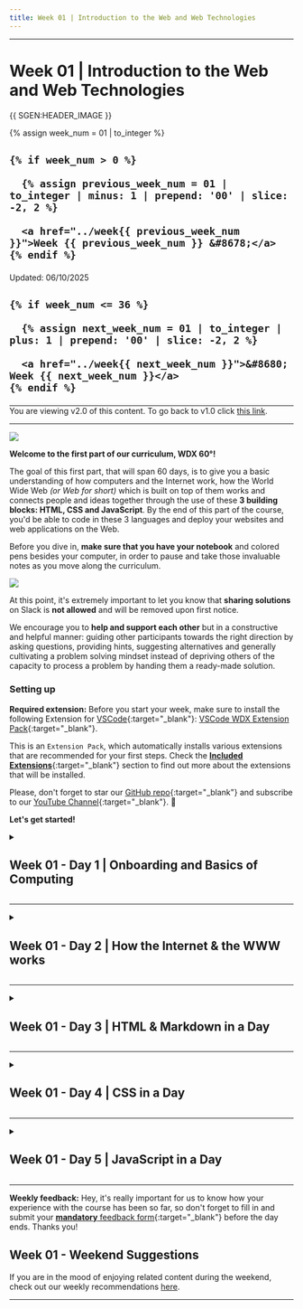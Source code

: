 ```yaml
---
title: Week 01 | Introduction to the Web and Web Technologies
---
```


<hr class="mb-0">

<h1 id="{{ Week 01-Introduction to the Web and Web Technologies | slugify }}">
  <span class="week-prefix">Week 01 |</span> Introduction to the Web and Web Technologies
</h1>

{{ SGEN:HEADER_IMAGE }}

<div class="week-controls">

  {% assign week_num = 01 | to_integer %}

  <h2 class="week-controls__previous_week">

    {% if week_num > 0 %}

      {% assign previous_week_num = 01 | to_integer | minus: 1 | prepend: '00' | slice: -2, 2 %}

      <a href="../week{{ previous_week_num }}">Week {{ previous_week_num }} &#8678;</a>
    {% endif %}

  </h2>

  <span>Updated: 06/10/2025</span>

  <h2 class="week-controls__next_week">

    {% if week_num <= 36 %}

      {% assign next_week_num = 01 | to_integer | plus: 1 | prepend: '00' | slice: -2, 2 %}

      <a href="../week{{ next_week_num }}">&#8680; Week {{ next_week_num }}</a>
    {% endif %}

  </h2>

</div>

<!-- VERSION -->
<hr style="margin-bottom:0" />
<div class="center opacity-50 opacity-100:hover">
  You are viewing v2.0 of this content. To go back to v1.0 click <a href="v1.0">this link</a>.
</div>
<!-- VERSION -->

---

<!-- BEFORE SECTION:START -->

![](./assets/colorful.02.png)

**Welcome to the first part of our curriculum, WDX 60°!** 

The goal of this first part, that will span 60 days, is to give you a basic understanding of how computers and the Internet work, how the World Wide Web _(or Web for short)_ which is built on top of them works and connects people and ideas together through the use of these **3 building blocks: HTML, CSS and JavaScript**. By the end of this part of the course, you'd be able to code in these 3 languages and deploy your websites and web applications on the Web.  

Before you dive in, **make sure that you have your notebook** and colored pens besides your computer, in order to pause and take those invaluable notes as you move along the curriculum.

![](./assets/notebook.png)

At this point, it's extremely important to let you know that **sharing solutions** on Slack is **not allowed** and will be removed upon first notice. 

We encourage you to **help and support each other** but in a constructive and helpful manner: guiding other participants towards the right direction by asking questions, providing hints, suggesting alternatives and generally cultivating a problem solving mindset instead of depriving others of the capacity to process a problem by handing them a ready-made solution. 

### Setting up

**Required extension:** Before you start your week, make sure to install the following Extension for [VSCode](https://code.visualstudio.com/){:target="_blank"}: [VSCode WDX Extension Pack](https://marketplace.visualstudio.com/items?itemName=kostasx.vscode-wdx-extension-pack){:target="_blank"}. 

This is an `Extension Pack`, which automatically installs various extensions that are recommended for your first steps. Check the [**Included Extensions**](https://marketplace.visualstudio.com/items?itemName=kostasx.vscode-wdx-extension-pack){:target="_blank"} section to find out more about the extensions that will be installed.

Please, don't forget to star our [GitHub repo](https://github.com/in-tech-gration/VSCode-WDX-Extension-Pack){:target="_blank"} and subscribe to our [YouTube Channel](https://www.youtube.com/@in-tech-gration){:target="_blank"}. 🙏

**Let's get started!**

<!-- BEFORE SECTION:END -->

<!-- Week 01 - Day 1 | Onboarding and Basics of Computing -->
<details markdown="1">
  <summary>
    <h2>
      <span class="summary-day">Week 01 - Day 1</span> | Onboarding and Basics of Computing</h2>
  </summary>

### Schedule

  > Inspirational Quote of the Day: _"If you fail, never give up because F.A.I.L. means FIRST ATTEMPT IN LEARNING"_



  - Welcome Session _(*enrolled students)_
  - Setting up and getting to know each other
  - [Study](#study-plan)
  - [Exercises](#exercises)
  - [Extra Resources](#extra-resources)

### Study Plan

  Watch [this video](https://youtu.be/CAek8fVB70M){:target="_blank"} that will guide you through the process of keeping your forked WDX-180 repo up-to-date with our latest content and curriculum updates.

  Next, watch the following videos which give a brief introduction to the 0s and 1s that make computers tick. The total duration of these videos is around 31 minutes.

  **YouTube Tips - (1) grabbing screenshots and (2) customizing the playback speed:** 

  (1) Sometimes you want to easily grab screenshots from particular segments of a video, e.g. a nice diagram, a frame that contains a code sample or a part that contains links. You can install and use [this Chrome extension](https://chrome.google.com/webstore/detail/screenshot-youtube/gjoijpfmdhbjkkgnmahganhoinjjpohk){:target="_blank"} to easily grab a screenshot at any point.  

  (2) When watching YouTube videos that are either too slow or too fast for you to follow along, remember these speed shortcuts:

  ![](assets/youtube.speed.shortcuts.jpg)

  **What you'll learn:**

  - Binary digits (bits)
  - How we represent text, images, video and audio using binary
  - ASCII, Unicode & UTF-8
  - Pixels (picture elements)
  - Digital file compression
  - How we calculate storage in computers 
  - Hexadecimal number system

  **Some of the questions you'll be able to answer:**

  - How many numbers can you store with 8 bits?
  - What is Lossy and Lossless Compression?
  - How is color stored and represented in computers?
  - What is the difference between a Kilobyte and a Kibibyte?
  - What is ASCII?
  - What is the standard text encoding for the Web?
  - How do computers deal with large numbers?
  - How do computers deal with negative numbers?
  - How do computers deal with floating point numbers?

  **Here's the watch list:**

  - [Watch: **How Computers Work: Binary & Data**](https://www.youtube.com/watch?v=USCBCmwMCDA){:target="_blank"}
    - Duration: 6min
    - Level: Beginner 
    - Captions: Yes

  - [Watch: **Representing Numbers and Letters with Binary: Crash Course Computer Science #4**](https://www.youtube.com/watch?v=1GSjbWt0c9M){:target="_blank"}
    - Duration: 11min
    - Level: Beginner
    - Captions: EN

  **Demo time:** take a short break before the next video and play around with this cool [ASCII-to-Binary](https://mothereff.in/binary-ascii){:target="_blank"} tool! _(Don't forget to star the [GitHub repo](https://github.com/mathiasbynens/mothereff.in){:target="_blank"} if you found this tool helpful.)_

  - [Watch: **Characters, Symbols and the Unicode Miracle - Computerphile**](https://www.youtube.com/watch?v=MijmeoH9LT4){:target="_blank"}
    - Duration: 10min
    - Level: Beginner

  - [Download: **Primer on Character Encodings** Guide](https://roadmap.sh/guides/character-encodings){:target="_blank"}

  ![""](assets/character-encodings-2mpp0.png)

  - [Watch: **Images, Pixels and RGB**](https://www.youtube.com/watch?v=15aqFQQVBWU){:target="_blank"}
    - Duration: 6min
    - Level: Beginner
    - Captions: Yes

  - [Watch: **Digital Compression explained by Aloe Blacc**](https://www.youtube.com/watch?v=By30SCp-Tsw){:target="_blank"}
    - Duration: 4min
    - Level: Beginner
    - Captions: Yes

  - [Read: **Why do computers understand only 0 & 1 logic?**](https://www.quora.com/Why-do-computers-understand-only-0-1-logic/answers/92646682){:target="_blank"} to understand why digital computers* are limited to and revolve around the binary system.
    - _(*[Quantum computers](https://www.youtube.com/watch?v=OWJCfOvochA){:target="_blank"} on the other hand, work in a much different way.)_

  - [Watch: **Tutorial 1 About Bits & Bytes**](https://www.youtube.com/watch?v=H2kTzmJJ79E){:target="_blank"}
    - Duration: 5min
    - Level: Beginner

  - [Read: **Positional Notation, Binary, Octal and Hexadecimal numeric systems**](../modules/computer_science/misc/hexadecimal/)

### Summary

  _"There are 10 types of people in this world, those who understand binary and those who don't."_

### Exercises

  - **Decode the secret message**: watch this [video](https://www.youtube.com/watch?v=OSZOf9pyepc) from an episode of [Silicon Valley](https://www.imdb.com/title/tt2575988/) series and try to find and decode the hidden geeky message.

  **IMPORTANT:** Make sure to complete all the tasks found in the **daily Progress Sheet** and update the sheet accordingly. Once you've updated the sheet, don't forget to `commit` and `push`. The progress draft sheet for this day is: **/user/week01/progress/progress.draft.w01.d01.csv**

  You should **NEVER** update the `draft` sheets directly, but rather work on a copy of them according to the instructions [found here](../modules/curriculum/progress_workflow.md).


### Extra Resources

  - [**Computer Science Crash Course**](https://www.youtube.com/playlist?list=PL8dPuuaLjXtNlUrzyH5r6jN9ulIgZBpdo){:target="_blank"}. 
    - **Description:** A YouTube playlist that provides an introduction to the history of computers, the basic elements of programming and the basic components of computer hardware.
    - **Duration:** 8h (40 videos)

  - [Listen: **#How have User Interfaces Evolved?** Kopec Explains Software Podcast](http://kopec.live/episode/39fd279799594649/how-have-uis-evolved-){:target="_blank"}
    - **Description:** _"Through the history of computing, user interfaces (UIs) have evolved from punch cards to voice interaction. In this episode we track that evolution, discussing each paradigm and the machine that popularized it."_ 
    - **Duration:** 24min
    - **Level:** Beginner
    - [Download in .mp3 format](https://pdcn.co/e/pinecast.com/listen/39fd2797-9959-4649-987e-e61dff48ccc8.mp3?source=direct&download&ext=asset.mp3){:target="_blank"}

  - [Listen: **What is a Character Encoding?** Kopec Explains Software Podcast](http://kopec.live/episode/d8ae81cf7d314abe/what-is-a-character-encoding-){:target="_blank"}
    - **Description:** _"Computers are not just great for calculating, they’re also great for storing, manipulating, and viewing text. In fact, the majority of the work we do on a computer is “text work.” But, how does a computer actually store text? How is text represented in software? In this episode we dive into the world of character encodings, the way that software represents text."_
    - **Duration:** 24min
    - **Level:** Beginner
    - **Download:** [in .mp3 format](https://pdcn.co/e/pinecast.com/listen/d8ae81cf-7d31-4abe-baf6-0da95eecdcfe.mp3?source=direct&download&ext=asset.mp3){:target="_blank"}

<!-- Sources and Attributions -->
  
</details>

<hr class="mt-1">

<!-- Week 01 - Day 2 | How the Internet & the World Wide Web works -->
<details markdown="1">
  <summary>
    <h2>
      <span class="summary-day">Week 01 - Day 2</span> | How the Internet & the WWW works</h2>
  </summary>

### Schedule

  - [Study](#study-plan-1)
  - [Exercises](#exercises-1)
  - [Extra Resources](#extra-resources-1)

### Study Plan

  Watch the following videos from the [How the Internet Works](https://www.youtube.com/playlist?list=PLzdnOPI1iJNfMRZm5DDxco3UdsFegvuB7) YouTube Playlist.

  In total, the duration of these videos is around 58min, which means that it will probably take you 1.5x to 2x times the time (90min~120min) to go through them, keep notes and questions and re-watch parts that were hard to grasp.

  For every single resources, make sure to keep notes, write down questions about parts of the content that seem unclear or difficult to grasp and update the progress Google Sheet accordingly.

  **What you'll learn:**

  - What is the Internet and how it works
  - What is the World Wide Web (web for short)
  - Internet Protocols
  - Internet communication
  - Public Key Cryptography
  - Internet Protocol (IPv4, IPv6)
  - DNS
  - Packets
  - Search engine crawlers (spiders)

  **Some of the questions you'll be able to answer:**

  - What is the Internet and who owns it?
  - How does the Internet share information?
  - What are the shortcomings of wireless communication?
  - Why is IPv6 better than IPv4?
  - What is DNS and how does the DNS servers work?
  - What are packets?
  - How can a single image be sent through the internet?
  - How to prevent hackers from snooping and tampering websites?
    - What are security protocols?
  - What is public key and private key?
  - What is a spider program?
    - What is the use of AI/ML to search a page?
  - What are the technologies that underlay the Web?

  **Here's the watch list:**

  - [Watch: **What is the Internet?**](https://www.youtube.com/watch?v=Dxcc6ycZ73M){:target="_blank"}
    - Duration: 4min
    - Level: Beginner
    - Captions: Yes

  - [Watch: **The Internet: Wires, Cables & Wifi**](https://www.youtube.com/watch?v=ZhEf7e4kopM){:target="_blank"}
    - Duration: 7min
    - Level: Beginner
    - Captions: Yes

  - [Watch: **The Internet: IP Addresses & DNS**](https://www.youtube.com/watch?v=5o8CwafCxnU){:target="_blank"}
    - Duration: 7min
    - Level: Beginner
    - Captions: Yes

  - [Watch: **The Internet: Packets, Routing & Reliability**](https://www.youtube.com/watch?v=AYdF7b3nMto){:target="_blank"}
    - Duration: 7min
    - Level: Beginner
    - Captions: Yes

  - [Read: **How the Internet works**](../modules/computer_science/internet/how_the_internet_works/index.md) to get some additional information and another perspective on how the Internet works.
    - Reading time: 5min
    - Level: Beginner

  Before we dive into a more detailed description of the Internet's most interesting part, the Web, let's do a quick recap on how the Internet works by [**watching this short video**](https://www.youtube.com/embed/7_LPdttKXPc?start=29&end=272){:target="_blank"} that summarizes the concepts you've learned so far and contains some really nice visuals that will help you create a mental model of the Internet backbone. 

  The nice diagrams that show how devices on the Internet are connected and communicate with each other, along with the [cool animation](https://www.youtube.com/embed/7_LPdttKXPc?start=161&end=176){:target="_blank"} showing how various media files are moved across the Internet as small packets, are a great way to keep these concepts in your mind.

  After you've watched the video, **make sure to take a short break**, stretch your legs, arms and neck, give your eyes a break by looking at a distance for at least 20 seconds and briefly describe the main concepts that you've learned to yourself.

  - [Watch: **The Internet: HTTP & HTML**](https://www.youtube.com/watch?v=kBXQZMmiA4s){:target="_blank"}
    - Duration: 7min
    - Level: Beginner
    - Captions: Yes

  - [Read:**How the web works**](../modules/computer_science/internet/how_the_web_works/index.md)
    - Level: Beginner

  - [Read: **What is a web server?**](../modules/computer_science/internet/what_is_a_web_server/index.md)
    - Level: Beginner

  - [Read: **What is a URL?**](../modules/computer_science/internet/what_is_a_url/index.md)
    - Level: Beginner

  - [Read: **What is a Domain Name?**](../modules/computer_science/internet/what_is_a_domain_name/index.md)
    - Level: Beginner

  - [Watch: **What is Localhost? \| Explained**](https://www.youtube.com/watch?v=m98GX51T5dI){:target="_blank"}
    - Duration: 4min
    - Level: Beginner
    - <details>
        <summary>What you'll learn:</summary>
          <ul>
            <li>00:00 - Introduction</li>
            <li>00:09 - What is localhost</li>
            <li>01:15 - What is localhost used for</li>
            <li>02:58 - Outro</li>
          </ul>
      </details>

  If you want another take on the localhost subject, take a look at the `Networking - What is Localhost, 127.0.0.1, and Loopback in TCPIP?` video found in the [Extras](EXTRAS.md#day-02---internet--the-web)

  ---


  **Practice time!**

  Let's take a few minutes to learn more about what `Site Blocking` through localhost really means.

  Follow the instructions found in the following posts and try to block the [https://budgetsaresexy.com/](https://budgetsaresexy.com/) domain on your machine by **carefully** manipulating the `hosts` file.

  - [How to Block Certain Websites From the /etc/hosts File](https://www.baeldung.com/linux/etc-hosts-block-specific-websites){:target="_blank"} 
  - [How to Edit Hosts File in Linux, Windows, or Mac](https://phoenixnap.com/kb/how-to-edit-hosts-file-in-windows-mac-or-linux){:target="_blank"}

  ---



  - [Take the test: **Absolute vs Relative URLs**](exercises/Absolute_vs_Relative_URLs/index.md)
    - Level: Beginner

  - [Watch: **How a web browser builds and displays a web page**](https://www.youtube.com/watch?v=DuSURHrZG6I){:target="_blank"}
    - Duration: 10min
    - Level: Beginner

  - [Watch: **The Internet: Encryption & Public Keys**](https://www.youtube.com/watch?v=ZghMPWGXexs){:target="_blank"}
    - Duration: 7min
    - Captions: Yes

  - [Watch: **The Internet: Cybersecurity & Crime**](https://www.youtube.com/watch?v=AuYNXgO_f3Y){:target="_blank"}
    - Duration: 5min
    - Captions: Yes

  - [Watch: **The Internet: How Search Works**](https://www.youtube.com/watch?v=LVV_93mBfSU){:target="_blank"}
    - Duration: 5min
    - Captions: Yes

### Summary

  You've just uncovered the marvelous world of the Internet and the (World Wide) Web! Pat yourself in the back, as you went through a lot of concepts which are quite hard to grasp. 

  At this point, you should have a high level overview of how Internet and the Web are working and are interrelated. The Internet is basically a way to connect all of the world's computers and digital devices together, whereas the Web allows for some of these devices to share documents (called web pages) with other devices based on some common language and standards.

### Exercises

<!-- EXERCISES -->



  **IMPORTANT:** Make sure to complete all the tasks found in the **daily Progress Sheet** and update the sheet accordingly. Once you've updated the sheet, don't forget to `commit` and `push`. The progress draft sheet for this day is: **/user/week01/progress/progress.draft.w01.d02.csv**

  You should **NEVER** update the `draft` sheets directly, but rather work on a copy of them according to the instructions [found here](../modules/curriculum/progress_workflow.md).


### Extra Resources

  - Watch: [ALOHAnet: Grandfather of All Computer Networks - Computerphile](https://www.youtube.com/watch?v=oKrUGRVwFBI){:target="_blank"}

  - Watch: [Behind the Scenes with your Browser (Scott Hanselman)](https://www.youtube.com/watch?v=CGgTuCH4V6U){:target="_blank"}

#### The Internet & the World Wide Web



  - [**40 maps that explain the internet**](https://www.vox.com/a/internet-maps){:target="_blank"}

  - [**The (expansion of the) Internet: 1997 - 2021**](https://www.youtube.com/watch?v=-L1Zs_1VPXA){:target="_blank"} (2min). This video takes you through a journey of the Internet's astonishing growth.
    - Duration: 2min

  - [**How the hyperlink changed everything \| TED series**](https://www.youtube.com/watch?v=3Va3oY8pfSI){:target="_blank"}
    - Duration: 4min

  - [Listen: **How does the Internet work?**](http://kopec.live/episode/5a9a3bbb4411493a/how-does-the-internet-work-){:target="_blank"}
    - Description: _"The Internet is not a single technology—it’s a combination of networking technologies including protocols, physical devices, and software. In this episode we delve into its many layers and try to provide an intuitive understanding about how they all fit together. We cover topics like routing, packets, application protocols, and encryption."_
    - Duration: 30min
    - Level: Beginner
    - Download: [in .mp3 format](https://pdcn.co/e/pinecast.com/listen/5a9a3bbb-4411-493a-9fe3-30336c4abf3c.mp3?source=direct&download&ext=asset.mp3){:target="_blank"}

  - [Listen: **#6 How does the Web work?** (Kopec Explains Software Podcast)](http://kopec.live/episode/faffaffb63e34c2c/how-does-the-web-work-){:target="_blank"}
    - Description: _"What are the technologies that underly the Web? We discuss Web Browsers and Web Servers. We touch on: the protocols they use to communicate (HTTP and HTTPS), the languages they use to render web pages (HTML, CSS, JavaScript), and server-side technologies like databases and server-side programming languages."_
    - Duration: 22min
    - Level: Beginner
    - Download: [in .mp3 format](https://pdcn.co/e/pinecast.com/listen/faffaffb-63e3-4c2c-a0fb-72c11fed390c.mp3?source=direct&download&ext=asset.mp3){:target="_blank"}

  - [Watch: **Networking - What is Localhost, 127.0.0.1, and Loopback in TCPIP?**](https://www.youtube.com/watch?v=MDu6hWknk70){:target="_blank"}
    - Duration: 5min

  - [Read: **HTTP**](../modules/computer_science/internet/http/), a nice and simple explanation of the HTTP protocol, written by the [Ruby Monstas](https://rubymonstas.org/){:target="_blank"}.

#### Public Key Cryptography



  - [Watch: **Public key cryptography - Diffie-Hellman Key Exchange (full version)**](https://www.youtube.com/watch?v=YEBfamv-_do){:target="_blank"}
    - Duration: 9min

  - [Watch: **How does public key cryptography work – Gary explains**](https://www.youtube.com/watch?v=rLiEA06Bcic){:target="_blank"}
    - Duration: 16min

  - [Watch: **Asymmetric Encryption** (By Simply explained)](https://www.youtube.com/watch?v=AQDCe585Lnc){:target="_blank"} to learn more about `public-key cryptography` and related concepts such as `private` and `public keys`, `asymmetric` and `symmetric encryption`. (A big thanks to [Mubashra Irshad](https://github.com/mubashra21c/) for reviewing and suggesting this resource.)

<!-- Sources and Attributions -->
  
</details>

<hr class="mt-1">

<!-- Week 01 - Day 3 | HTML & Markdown in a Day -->
<details markdown="1">
  <summary>
    <h2>
      <span class="summary-day">Week 01 - Day 3</span> | HTML & Markdown in a Day</h2>
  </summary>

### Schedule

  - [Study](#study-plan-2)
  - [Exercises](#exercises-2)
  - [Extra Resources](#exercises-2)

### Study Plan

  **What you'll learn: Getting started with the web: HTML**

  It's a lot of work to create a professional website, so if you're new to web development, we encourage you to start small. You won't build another Facebook right away, but it's not hard to make your own simple website online, so we'll start there.

  By studying the material and following the instructions, you will go from nothing to getting your first webpage online. Let's begin our journey!

  - [Read: **HTML**](../modules/html/intro/index.md){:target="_blank"} to get a quick introduction to HTML. 

  - [Read: **What will your website look like?**](../modules/html/misc/what_will_your_website_look_like/index.md){:target="_blank"}

  - [Read: **HTML Basics**](../modules/html/misc/html_basics/index.md){:target="_blank"}
    - <details>
        <summary>What you'll learn</summary>
        <ul>
          <li>What is HTML?</li>
          <li>What is an Element?</li>
          <li>What is a Tag?</li>
          <li>What is the difference between a Tag and an Element?</li>
          <li>Anatomy of an HTML Element</li>
          <li>Attributes</li>
          <li>Nesting Elements</li>
          <li>Void Elements</li>
          <li>Anatomy of an HTML document
            <ul>
              <li>DOCTYPE</li>
              <li>html</li>
              <li>head</li>
              <li>meta</li>
              <li>title</li>
              <li>body</li>
            </ul>
          </li>
          <li>Images</li>
          <li>Headings</li>
          <li>Paragraphs</li>
          <li>Whitespace in HTML</li>
          <li>Lists</li>
          <li>Links</li>
          <li>HTML Entities</li>
        </ul>
      </details>

  Now, that we have a good grasp of HTML, let's learn a little bit about another markup language called **Markdown**, that is going to come in handy in a lot of situations.

  - [Read: **Getting Started with Markdown**](https://www.markdownguide.org/getting-started/){:target="_blank"}
    - If you found this article helpful, don't forget to give it a [GitHub star](https://github.com/mattcone/markdown-guide){:target="_blank"}.

  - [Take a look at this nice Markdown cheatsheet](https://commonmark.org/help/){:target="_blank"}
    - Take the [10 Minute Markdown tutorial](https://commonmark.org/help/tutorial/){:target="_blank"}
    - Don't forget to [give it a star](https://github.com/commonmark/commonmark-web){:target="_blank"}!

  Now it's a good time to bookmark this really useful website: [**htmlreference.io**](https://htmlreference.io/) is a free online guide to HTML. 

  Take a few minutes to browse through some of the available HTML elements, see them in action, check their syntax and the attributes they support. 

  Yes, they're quite a few of them (113), but don't worry too much though, as most of the times, you are probably going to need only a handful of them. 

### Summary

  Wow! You've covered quite a lot of ground right there! Through this module you've uncovered one of the most basic building blocks of the Web: HTML. The language that provides the content and gives structure to our web documents.

  You should be able to tell the difference between an HTML element and a tag, understand how HTML attributes are placed within the opening tags to provide extra functionality to the HTML elements and how nesting and hierarchy are important factors for a clean and well-formatted HTML documents.

  On top of HTML, you also learned about a very handy format, called `Markdown` which you are going to be seeing and using a lot in upcoming weeks.

### Exercises

  **TIP:** Before starting to with the HTML exercises, perhaps, you can spend a few minutes to watch [this video](https://www.youtube.com/watch?v=n7wkAp9_bqw){:target="_blank"} which walks you through the process of setting up VSCode to efficiently work with the exercises.

  ---



  - Complete the following exercises and update the progress CSV files accordingly:

  - [Complete: **Parent-Child Relationships** exercise](./exercises/1-parent-child/instructions.md)
    - You can find this exercise, in the following path in your forked repository: `curriculum/week01/exercises/1-parent-child/`

  - [Complete: **HTML Attributes** exercise](./exercises/2-html-attributes/instructions.md)
    - You can find this exercise, in the following path in your forked repository: `curriculum/week01/exercises/2-html-attributes/`

  - [Complete: **Semantic HTML** exercise](./exercises/3-semantic-html/instructions.md)
    - You can find this exercise, in the following path in your forked repository: `curriculum/week01/exercises/3-semantic-html/`

  - [Complete the **Markdown Tutorial** exercise](https://www.markdowntutorial.com/)

  **IMPORTANT:** Make sure to complete all the tasks found in the **daily Progress Sheet** and update the sheet accordingly. Once you've updated the sheet, don't forget to `commit` and `push`. The progress draft sheet for this day is: **/user/week01/progress/progress.draft.w01.d03.csv**

  You should **NEVER** update the `draft` sheets directly, but rather work on a copy of them according to the instructions [found here](../modules/curriculum/progress_workflow.md).


### Extra Resources

  - [Watch: **HTML Tutorial for Beginners: HTML Crash Course**](https://www.youtube.com/watch?v=qz0aGYrrlhU){:target="_blank"}
    - **Duration:** 1h9min
    - **Level:** Beginner
    - **Description:** HTML Tutorial for Beginners - Learn HTML for a career in web development. This HTML tutorial teaches you everything you need to get started.
    <details>
    <summary>Table of Content</summary>
    <ul>
      <li>What You Need </li>
      <li>Languages and Tools of Web Development </li>
      <li>How the Web Works</li>
      <li>Inspecting HTTP Requests and Responses </li>
      <li>HTML Basics</li>
      <li>CSS Basics</li>
      <li>Formatting Code</li>
      <li>Inspecting Pages Using DevTools</li>
      <li>Validating Web Pages</li>
      <li>The Head Section</li>
      <li>Text</li>
      <li>Entities</li>
      <li>Hyperlinks</li>
      <li>Images</li>
    </ul>
    </details>

### Sources and Attributions

  **Content is based on the following sources:**

  - **MDN:**
    - [Getting started with the web](https://developer.mozilla.org/en-US/docs/Learn/Getting_started_with_the_web)
  
</details>

<hr class="mt-1">

<!-- Week 01 - Day 4 | CSS in a Day -->
<details markdown="1">
  <summary>
    <h2>
      <span class="summary-day">Week 01 - Day 4</span> | CSS in a Day</h2>
  </summary>

### Schedule

  - [Study](#study-plan-3)
  - [Exercises](#exercises-3)
  - [Extra Resources](#exercises-3)

### Study Plan

  **What you'll learn:**

  - Introduction to CSS
  - Publishing your website

  - [Read: **CSS Basics**](../modules/css/misc/css_basics/index.md){:target="_blank"}
  - [Read: **Publishing your website**](../modules/html/misc/publishing_your_website/index.md){:target="_blank"}

### Summary

Congratulations! You now know how to spice up your HTML using CSS. 

You should by now have a good understanding of how CSS uses various selectors to target HTML elements and apply various CSS rules to them and style them.

Apart from creating HTML content and styling it with CSS, you also have some insight on how to publish and deploy your web pages on the Internet.

### Exercises

  **Styling the world's first website**: Visit this [link](https://info.cern.ch/hypertext/WWW/TheProject.html){:target="_blank"} to see the world's first web page created by the inventor of the Web and HTML, [Tim Berners Lee](https://en.wikipedia.org/wiki/Tim_Berners-Lee){:target="_blank"}! 

  You can use Chrome's `View Source` functionality _(right-click anywhere on the web page to see the option appear)_ to check the source code. As you can see, this is a pretty old HTML standard! 

  **Your task is to rewrite the code** of this webpage in modern HTML (v5) and style it using CSS! Once everything is ready, make sure that your code lives under the `user/week01/exercises/day04/cern/` directory, commit and push to submit your solution to your forked repository.

  **IMPORTANT:** Make sure to complete all the tasks found in the **daily Progress Sheet** and update the sheet accordingly. Once you've updated the sheet, don't forget to `commit` and `push`. The progress draft sheet for this day is: **/user/week01/progress/progress.draft.w01.d04.csv**

  You should **NEVER** update the `draft` sheets directly, but rather work on a copy of them according to the instructions [found here](../modules/curriculum/progress_workflow.md).


### Extra Resources

  _(Nothing here yet. Feel free to contribute if you've found some useful resources.)_

<!-- Sources and Attributions -->
  
</details>

<hr class="mt-1">

<!-- Week 01 - Day 5 | JavaScript in a Day -->
<details markdown="1">
  <summary>
    <h2>
      <span class="summary-day">Week 01 - Day 5</span> | JavaScript in a Day</h2>
  </summary>

### Schedule

  - [Study](#study-plan-4)
  - [Exercises](#exercises-4)
  - [Extra Resources](#exercises-4)

### Study Plan

  This is one of the toughest modules on the curriculum, so make sure to arm yourself with plenty of coffee and concentration!

  Don't worry if this feels overwhelming and probably too much for a single day. It is intended to be so. Just go through the material, pick up as many concepts as you can, try things out and get a first taste of one of the most popular programming languages in the world. You'll have plenty of time later on during this course to learn all about this language.

  **What you'll learn:**

  - How to install the [**Live Server** VSCode extension](https://marketplace.visualstudio.com/items?itemName=ritwickdey.LiveServer){:target="_blank"} and develop using a local web server

  - [Read: **What is JavaScript?**](../modules/javascript/misc/what_is_javascript/index.md){:target="_blank"}

  - Complete the interactive [**JavaScript in 14 minutes**](https://jgthms.com/javascript-in-14-minutes/){:target="_blank"} tutorial. Don't worry if this takes more than 14 minutes. Spend as much time as you can on this tutorial and try to understand what exactly happens at each step.

  - [Watch: **JavaScript Tutorial for Beginners: Quick Start**](https://www.youtube.com/watch?v=SajRjc9KKUE){:target="_blank"}
    - Duration: 8min
    - <details>
        <summary>What you'll learn</summary>
        <ul>
          <li>How to open Chrome Dev Tools</li>
          <li>How to put Chrome Dev Tools into dark mode</li>
          <li>How to use the console tab in Chrome Dev Tools to enter JavaScript statements</li>
          <li>Four JS data types: 1) String 2) Number 3) Boolean 4) Undefined</li>
          <li>How to check data types with the keyword `typeof`</li>
          <li>How to create variable with the keyword `let`</li>
          <li>How to name variables with `camelCase`</li>
          <li>How to use basic mathematical operators to perform mathematic operations, to concatenate string data, and to compare data types</li>
          <li>How to compare data</li>
        </ul>
      </details>

  - [Watch: **Where do I put my JavaScript? How to link Javascript to HTML**](https://www.youtube.com/watch?v=JMy6z1GricM){:target="_blank"}
    - Duration: 8min
    - <details>
        <summary>What you'll learn</summary>
        <ul>
          <li>(0:15) Setting up your DEV environment</li>
          <li>(0:20) Where to find and install Visual Studio Code</li>
          <li>(0:50) Create a directory (aka folder) for your files</li>
          <li>(1:28) Opening a folder in VS Code</li>
          <li>(1:45) Create an HTML document in VS Code</li>
          <li>(1:55) Emmett abbreviation to quickly code basic HTML</li>
          <li>(2:07) Add semantic elements to your HTML code</li>
          <li>(2:23) Save your HTML document in VS Code (Ctrl+S)</li>
          <li>(2:38) The style element for adding CSS to your HTML</li>
          <li>(3:00) Creating a new folder from within VS Code</li>
          <li>(3:05) Creating a CSS file</li>
          <li>(3:15) Adding styles to your CSS file</li>
          <li>(3:38) Linking to a CSS file from your HTML document</li>
          <li>(4:00) Where to put your JavaScript: script tags</li>
          <li>(4:05) How to link your JavaScript file to your HTML file: src attribute</li>
          <li>(4:20) Or put your JavaScript inside of the script element</li>
          <li>(4:30) How to print to the Chrome Dev Tools console window from your JS file</li>
          <li>(4:50) How to open up Chrome Dev Tools to see the console window</li>
          <li>(5:25) How to open your HTML file in Chrome</li>
          <li>(5:40) Creating a folder for your JavaScript file</li>
          <li>(5:50) Creating a Javascript file</li>
          <li>(6:20) Linking to your JavaScript file </li>
          <li>(7:00) Adding more JavaScript code to your file</li>
          </ul>  
      </details>

  ---

  **Demo time:** visit this [Codesandbox](https://codesandbox.io/embed/github/kostasx/LearnJavascript/tree/master/resources/youtube/coding.an.interactive.string.length.counter?fontsize=14&hidenavigation=1&theme=dark&view=preview){:target="_blank"} and update the string value (`Hello World!`) to see how the `.length` property of the String data type corresponds to the number of characters found in the String.

### Summary

  - The JavaScript programming language can be found running on several environments (e.g. inside a browser, on an operating system via Node.js, etc.)

  - The core features of the language covered in this brief introduction were:
    - Data and data types (string, number, boolean, undefined)
    - Defining, accessing and modifying variables
    - Conditionals: if/else/switch create a logical branching in our code, directing our program to different code paths depending on some or several conditions.
    - Working with numbers
    - The null coalescing operator (??)
    - Defining, accessing and manipulating Strings
    - Looping over some code using do/while/for loops
      - BE CAREFUL NOT TO CREATE an endless/infinite loop
    - Functions
    - Some Browser technologies (APIs) were also introduced:
      - The `alert()` method
      - The `confirm()` method
      - The `prompt()` method

  As you are embarking on your journey to harness the power of computers through programming and become a software developer, you must always remind to yourself that:

  - ***"The best part of programming is finding mistakes."***
  - ***"You will fail often, and it will be frustrating."***
  - ***"Never be afraid to mess around and experiment."***

### Exercises

  - Try to solve all the exercises found [here](./exercises/javascript-first-steps/index.md)

  **IMPORTANT:** Make sure to complete all the tasks found in the **daily Progress Sheet** and update the sheet accordingly. Once you've updated the sheet, don't forget to `commit` and `push`. The progress draft sheet for this day is: **/user/week01/progress/progress.draft.w01.d05.csv**

  You should **NEVER** update the `draft` sheets directly, but rather work on a copy of them according to the instructions [found here](../modules/curriculum/progress_workflow.md).


### Extra Resources

  - In case you are wondering whether to place your `<script>` tag inside the `<head>` or the `<body>` tag of the HTML document, this [**live Q&A**](https://youtu.be/NVKPOL8O_YU){:target="_blank"} recording will help answer this common question. Watch the recording to learn how placing the `<script>` tag in different places in your HTML document can affect performance and cause problems with JavaScript programs that need access to the page's HTML content.

  In case you want to give JavaScript another go, here is another great introductory playlist by the amazing [Mosh Hamedani](https://codewithmosh.com/){:target="_blank"}:

  - [Mosh: JavaScript Tutorial for Beginners: Learn JavaScript in 1 Hour](https://www.youtube.com/watch?v=W6NZfCO5SIk){:target="_blank"}
    - **Duration:** 48min
    - **Description:** An introductory JS screencast that covers the following concepts: 
    - <details>
        <summary>Table of Content</summary>
        <ul>
          <li>What is JavaScript</li>
          <li>Setting Up the Development Environment </li>
          <li>JavaScript in Browsers</li>
          <li>Separation of Concerns</li>
          <li>JavaScript in Node</li>
          <li>Variables</li>
          <li>Constants</li>
          <li>Primitive Types </li>
          <li>Dynamic Typing </li>
          <li>Objects</li>
          <li>Arrays</li>
          <li>Functions</li>
          <li>Types of Functions </li>
        </ul>
      </details>

  - [Mosh: JavaScript if else (tutorial)](https://www.youtube.com/watch?v=IsG4Xd6LlsM){:target="_blank"}
    - **Duration:** 7min
    
  - [Mosh: JavaScript Loops](https://www.youtube.com/watch?v=s9wW2PpJsmQ){:target="_blank"}
    - **Duration:** 7min
    - **Description:** Here's one comment that should give you an idea about the educational quality of the video: _"Wow, I never thought I could understand loops this easily. I've struggled to understand this concept for 7 months. Thanks, Mosh!"_

### Sources and Attributions

  - [How to read complex code - Felienne Hermans](https://www.youtube.com/watch?v=GUtfW7SHMc4){:target="_blank"}

  
</details>


<hr class="mt-1">

**Weekly feedback:** Hey, it's really important for us to know how your experience with the course has been so far, so don't forget to fill in and submit your [**mandatory** feedback form](https://forms.gle/S6Zg3bbS2uuwsSZF9){:target="_blank"} before the day ends. Thanks you!

## Week 01 - Weekend Suggestions

If you are in the mood of enjoying related content during the weekend, check out our weekly recommendations [here](WEEKEND.md).

---

<!-- COMMENTS: -->
<script src="https://utteranc.es/client.js"
  repo="in-tech-gration/WDX-180"
  issue-term="pathname"
  theme="github-dark"
  crossorigin="anonymous"
  async>
</script>